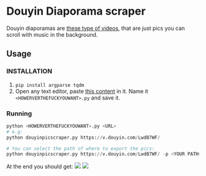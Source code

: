 # Douyin Diaporama scraper
Douyin diaporamas are [these type of videos](https://v.douyin.com/LwdB7WF/), that are just pics you can scroll with music in the background.
## Usage
### INSTALLATION
1. `pip install argparse tqdm`
2. Open any text editor, paste [this content](https://raw.githubusercontent.com/novitae/t/main/douyin%20diaporama%20video%20scraper/main.py) in it. Name it `<HOWERVERTHEFUCKYOUWANT>.py` and save it.
### Running
```python
python <HOWERVERTHEFUCKYOUWANT>.py <URL>
# e.g:
python douyinpicscraper.py https://v.douyin.com/LwdB7WF/

# You can select the path of where to export the pics:
python douyinpicscraper.py https://v.douyin.com/LwdB7WF/ -p <YOUR PATH>
```
At the end you should get:
![](https://github.com/novitae/t/blob/4d535a661cdf62f9eb6a2c0520171471dd566e54/douyin%20diaporama%20video%20scraper/Capture%20d%E2%80%99e%CC%81cran%202022-02-21%20a%CC%80%2022.41.16.png)
![](https://github.com/novitae/t/blob/4d535a661cdf62f9eb6a2c0520171471dd566e54/douyin%20diaporama%20video%20scraper/Capture%20d%E2%80%99e%CC%81cran%202022-02-21%20a%CC%80%2022.41.20.png)
